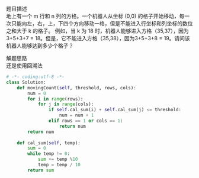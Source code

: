 
题目描述  
地上有一个 m 行和 n 列的方格。一个机器人从坐标 (0,0) 的格子开始移动，每一次只能向左，右，上，下四个方向移动一格，但是不能进入行坐标和列坐标的数位之和大于 k 的格子。 例如，当 k 为 18 时，机器人能够进入方格（35,37），因为3+5+3+7 = 18。但是，它不能进入方格（35,38），因为3+5+3+8 = 19。请问该机器人能够达到多少个格子？  

解题思路  
还是使用回溯法  

```python 
# -*- coding:utf-8 -*-
class Solution:
    def movingCount(self, threshold, rows, cols):
        num = 0 
        for i in range(rows):
            for j in range(cols):
                if self.cal_sum(i) + self.cal_sum(j) <= threshold:
                    num = num + 1 
                elif rows == 1 or cols == 1:
                    return num 
        return num 
    
    def cal_sum(self, temp):
        sum = 0 
        while temp != 0:
            sum += temp %10 
            temp = temp / 10 
        return sum 
```
